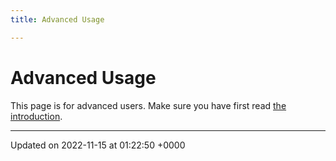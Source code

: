 ```yaml
---
title: Advanced Usage

---
```


# Advanced Usage



This page is for advanced users. Make sure you have first read [the introduction](/pages/intro.md#page-intro). 

-------------------------------

Updated on 2022-11-15 at 01:22:50 +0000
